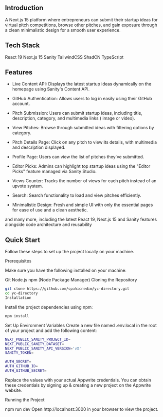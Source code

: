 ## Introduction
A Next.js 15 platform where entrepreneurs can submit their startup ideas for virtual pitch competitions, browse other pitches, and gain exposure through a clean minimalistic design for a smooth user experience.

## Tech Stack
React 19
Next.js 15
Sanity
TailwindCSS
ShadCN
TypeScript

## Features
- Live Content API: Displays the latest startup ideas dynamically on the homepage using Sanity's Content API.

- GitHub Authentication: Allows users to log in easily using their GitHub account.

- Pitch Submission: Users can submit startup ideas, including title, description, category, and multimedia links ( image or video).

- View Pitches: Browse through submitted ideas with filtering options by category.

- Pitch Details Page: Click on any pitch to view its details, with multimedia and description displayed.

- Profile Page: Users can view the list of pitches they've submitted.

- Editor Picks: Admins can highlight top startup ideas using the "Editor Picks" feature managed via Sanity Studio.

- Views Counter: Tracks the number of views for each pitch instead of an upvote system.

- Search: Search functionality to load and view pitches efficiently.

- Minimalistic Design: Fresh and simple UI with only the essential pages for ease of use and a clean aesthetic.

and many more, including the latest React 19, Next.js 15 and Sanity features alongside code architecture and reusability

## Quick Start
Follow these steps to set up the project locally on your machine.

Prerequisites

Make sure you have the following installed on your machine:

Git
Node.js
npm (Node Package Manager)
Cloning the Repository

```bash
git clone https://github.com/spahicnedim/yc-directory.git
cd yc-directory
Installation
```

Install the project dependencies using npm:
```bash
npm install
```
Set Up Environment Variables
Create a new file named .env.local in the root of your project and add the following content:
```bash
NEXT_PUBLIC_SANITY_PROJECT_ID=
NEXT_PUBLIC_SANITY_DATASET=
NEXT_PUBLIC_SANITY_API_VERSION='vX'
SANITY_TOKEN=

AUTH_SECRET= 
AUTH_GITHUB_ID=
AUTH_GITHUB_SECRET=
```
Replace the values with your actual Appwrite credentials. You can obtain these credentials by signing up & creating a new project on the Appwrite website.

Running the Project

npm run dev
Open http://localhost:3000 in your browser to view the project.

